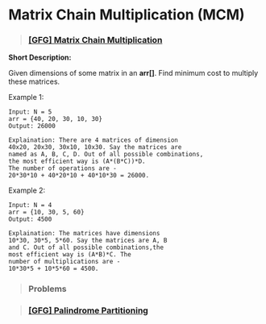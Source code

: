 # Matrix Chain Multiplication (MCM)

> ### [[GFG] Matrix Chain Multiplication](https://practice.geeksforgeeks.org/problems/matrix-chain-multiplication0303/1)

**Short Description:**

Given dimensions of some matrix in an **arr[]**. Find minimum cost to multiply these matrices.

Example 1:

    Input: N = 5
    arr = {40, 20, 30, 10, 30}
    Output: 26000

    Explaination: There are 4 matrices of dimension
    40x20, 20x30, 30x10, 10x30. Say the matrices are
    named as A, B, C, D. Out of all possible combinations,
    the most efficient way is (A*(B*C))*D.
    The number of operations are -
    20*30*10 + 40*20*10 + 40*10*30 = 26000.

Example 2:

    Input: N = 4
    arr = {10, 30, 5, 60}
    Output: 4500

    Explaination: The matrices have dimensions
    10*30, 30*5, 5*60. Say the matrices are A, B
    and C. Out of all possible combinations,the
    most efficient way is (A*B)*C. The
    number of multiplications are -
    10*30*5 + 10*5*60 = 4500.

> ### Problems

> ### [[GFG] Palindrome Partitioning](https://practice.geeksforgeeks.org/problems/palindromic-patitioning4845/1)
